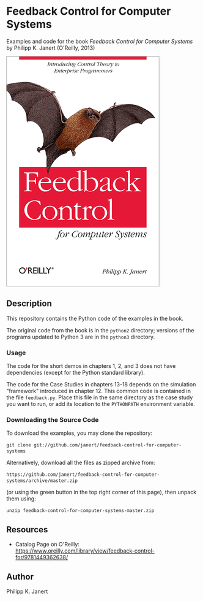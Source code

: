 # Feedback Control for Computer Systems

Examples and code for the book _Feedback Control for Computer Systems_
by Philipp K. Janert (O'Reilly, 2013)

![Feedback Control for Computer Systems Book Cover](feedback-cover-small.jpg)


## Description

This repository contains the Python code of the examples in the book.

The original code from the book is in the `python2` directory; versions
of the programs updated to Python 3 are in the `python3` directory.

### Usage

The code for the short demos in chapters 1, 2, and 3 does not
have dependencies (except for the Python standard library).

The code for the Case Studies in chapters 13-18 depends on the
simulation "framework" introduced in chapter 12. This common 
code is contained in the file `feedback.py`. Place this file
in the same directory as the case study you want to run, or
add its location to the `PYTHONPATH` environment variable.

### Downloading the Source Code

To download the examples, you may clone the repository:

```
git clone git://github.com/janert/feedback-control-for-computer-systems
```

Alternatively, download all the files as zipped archive from:

```
https://github.com/janert/feedback-control-for-computer-systems/archive/master.zip
```

(or using the green button in the top right corner of this page), then
unpack them using:

```
unzip feedback-control-for-computer-systems-master.zip
```

## Resources

- Catalog Page on O'Reilly: https://www.oreilly.com/library/view/feedback-control-for/9781449362638/

## Author

Philipp K. Janert
